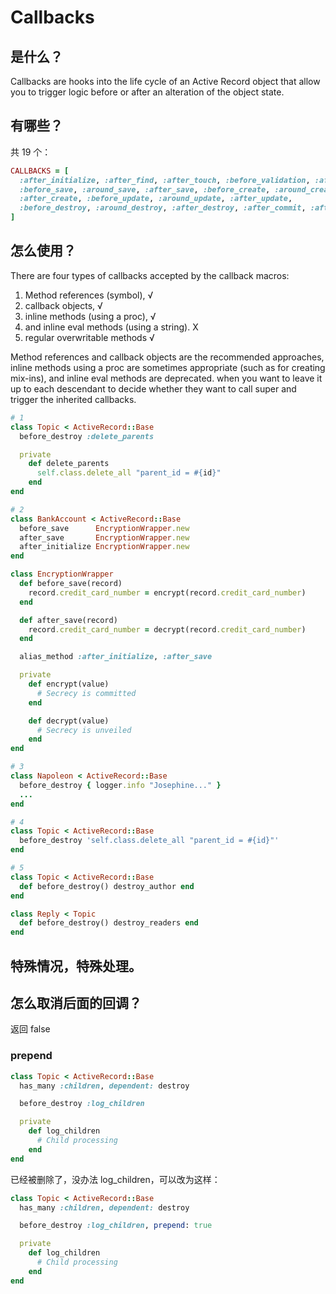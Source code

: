 # Callbacks

## 是什么？

Callbacks are hooks into the life cycle of an Active Record object that allow you to trigger logic before or after an alteration of the object state.

## 有哪些？

共 19 个：

```ruby
CALLBACKS = [
  :after_initialize, :after_find, :after_touch, :before_validation, :after_validation,
  :before_save, :around_save, :after_save, :before_create, :around_create,
  :after_create, :before_update, :around_update, :after_update,
  :before_destroy, :around_destroy, :after_destroy, :after_commit, :after_rollback
]
```

## 怎么使用？

There are four types of callbacks accepted by the callback macros:

1. Method references (symbol), √
2. callback objects, √
3. inline methods (using a proc), √
4. and inline eval methods (using a string). X
5. regular overwritable methods √

Method references and callback objects are the recommended approaches,
inline methods using a proc are sometimes appropriate (such as for creating mix-ins),
and inline eval methods are deprecated.
when you want to leave it up to each descendant to decide whether they want to call super and trigger the inherited callbacks.

```ruby
# 1
class Topic < ActiveRecord::Base
  before_destroy :delete_parents

  private
    def delete_parents
      self.class.delete_all "parent_id = #{id}"
    end
end
```

```ruby
# 2
class BankAccount < ActiveRecord::Base
  before_save      EncryptionWrapper.new
  after_save       EncryptionWrapper.new
  after_initialize EncryptionWrapper.new
end

class EncryptionWrapper
  def before_save(record)
    record.credit_card_number = encrypt(record.credit_card_number)
  end

  def after_save(record)
    record.credit_card_number = decrypt(record.credit_card_number)
  end

  alias_method :after_initialize, :after_save

  private
    def encrypt(value)
      # Secrecy is committed
    end

    def decrypt(value)
      # Secrecy is unveiled
    end
end
```

```ruby
# 3
class Napoleon < ActiveRecord::Base
  before_destroy { logger.info "Josephine..." }
  ...
end
```

```ruby
# 4
class Topic < ActiveRecord::Base
  before_destroy 'self.class.delete_all "parent_id = #{id}"'
end
```

```ruby
# 5
class Topic < ActiveRecord::Base
  def before_destroy() destroy_author end
end

class Reply < Topic
  def before_destroy() destroy_readers end
end
```

## 特殊情况，特殊处理。

## 怎么取消后面的回调？

返回 false

### prepend

```ruby
class Topic < ActiveRecord::Base
  has_many :children, dependent: destroy

  before_destroy :log_children

  private
    def log_children
      # Child processing
    end
end
```

已经被删除了，没办法 log_children，可以改为这样：

```ruby
class Topic < ActiveRecord::Base
  has_many :children, dependent: destroy

  before_destroy :log_children, prepend: true

  private
    def log_children
      # Child processing
    end
end
```
